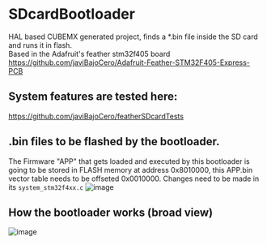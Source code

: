 # SDcardBootloader
HAL based CUBEMX generated project, finds a *.bin file inside the SD card and runs it in flash.    
Based in the Adafruit's feather stm32f405 board  https://github.com/javiBajoCero/Adafruit-Feather-STM32F405-Express-PCB  

## System features are tested here:    
https://github.com/javiBajoCero/featherSDcardTests




## .bin files to be flashed by the bootloader.
The Firmware "APP" that gets loaded and executed by this bootloader is going to be stored in FLASH memory at address 0x8010000, this APP.bin vector table needs to be offseted 0x0010000.
Changes need to be made in its `system_stm32f4xx.c`
![image](https://user-images.githubusercontent.com/25673527/232601442-1b48b112-e407-4a26-9c20-8e958c538a95.png)

## How the bootloader works (broad view)
![image](https://user-images.githubusercontent.com/25673527/232600822-11da3f84-657a-4a74-abf6-07e3e30ebd21.png)
